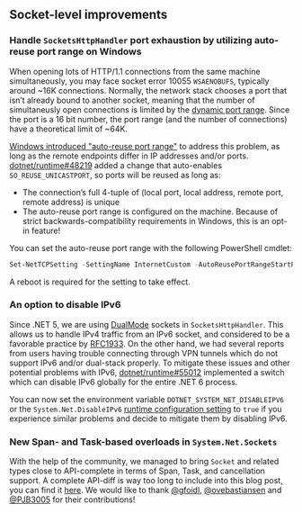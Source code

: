 ## Socket-level improvements

### Handle `SocketsHttpHandler` port exhaustion by utilizing auto-reuse port range on Windows
When opening lots of HTTP/1.1 connections from the same machine simultaneously, you may face socket error 10055 `WSAENOBUFS`, typically around ~16K connections.
Normally, the network stack chooses a port that isn’t already bound to another socket, meaning that the number of simultaneusly open connections is limited by the [dynamic port range](https://docs.microsoft.com/en-us/windows/client-management/troubleshoot-tcpip-port-exhaust#default-dynamic-port-range-for-tcpip).
Since the port is a 16 bit number, the port range (and the number of connections) have a theoretical limit of ~64K.

[Windows introduced "auto-reuse port range"](https://support.microsoft.com/en-us/topic/reliability-and-scalability-improvements-in-tcp-ip-for-windows-8-1-and-windows-server-2012-r2-82b226f4-cadc-7676-67db-2195516b7956) to address this problem, as long as the remote endpoints differ in IP addresses and/or ports.
[dotnet/runtime#48219](https://github.com/dotnet/runtime/issues/54903) added a change that auto-enables `SO_REUSE_UNICASTPORT`, so ports will be reused as long as:
- The connection’s full 4-tuple of (local port, local address, remote port, remote address) is unique
- The auto-reuse port range is configured on the machine. Because of strict backwards-compatibility requirements in Windows, this is an opt-in feature!

You can set the auto-reuse port range with the following PowerShell cmdlet:

```powershell
Set-NetTCPSetting -SettingName InternetCustom -AutoReusePortRangeStartPort <start port> -AutoReusePortRangeNumberOfPorts <num. of ports>
```

A reboot is required for the setting to take effect.

### An option to disable IPv6

Since .NET 5, we are using [DualMode](https://docs.microsoft.com/en-us/dotnet/api/system.net.sockets.socket.dualmode) sockets in `SocketsHttpHandler`.
This allows us to handle IPv4 traffic from an IPv6 socket, and considered to be a favorable practice by [RFC1933](https://tools.ietf.org/html/rfc1933).
On the other hand, we had several reports from users having trouble connecting through VPN tunnels which do not support IPv6 and/or dual-stack properly.
To mitigate these issues and other potential problems with IPv6,
[dotnet/runtime#55012](https://github.com/dotnet/runtime/pull/55012) implemented a switch which can disable IPv6 globally for the entire .NET 6 process.

You can now set the environment variable `DOTNET_SYSTEM_NET_DISABLEIPV6` or the `System.Net.DisableIPv6` [runtime configuration setting](https://docs.microsoft.com/en-us/dotnet/core/run-time-config/) to `true`
if you experience similar problems and decide to mitigate them by disabling IPv6.

### New Span- and Task-based overloads in `System.Net.Sockets`

With the help of the community, we managed to bring `Socket` and related types close to API-complete in terms of Span, Task, and cancellation support.
A complete API-diff is  way too long to include into this blog post, you can find it [here](https://github.com/dotnet/core/blob/main/release-notes/6.0/api-diff/.Net/6.0.0_System.Net.Sockets.md).
We would like to thank [@gfoidl](https://github.com/gfoidl), [@ovebastiansen](https://github.com/ovebastiansen) and [@PJB3005](https://github.com/PJB3005) for their contributions!
